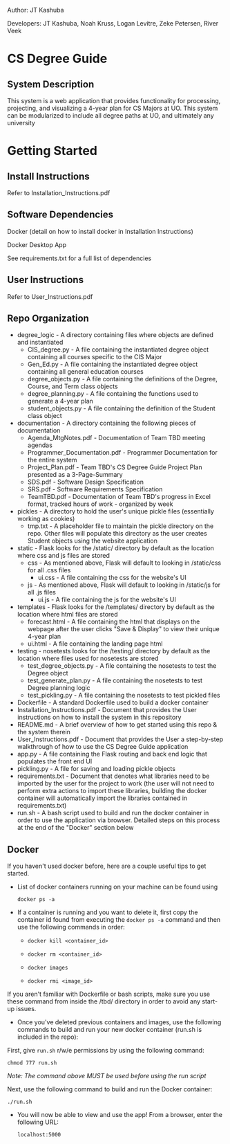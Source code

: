 Author: JT Kashuba

Developers: JT Kashuba, Noah Kruss, Logan Levitre, Zeke Petersen, River Veek

# CS Degree Guide

## System Description

This system is a web application that provides functionality for processing, projecting,
and visualizing a 4-year plan for CS Majors at UO. This system can be
modularized to include all degree paths at UO, and ultimately any university

# Getting Started


## Install Instructions

Refer to Installation_Instructions.pdf


## Software Dependencies

Docker (detail on how to install docker in Installation Instructions)

Docker Desktop App

See requirements.txt for a full list of dependencies


## User Instructions

Refer to User_Instructions.pdf


## Repo Organization

* degree_logic - A directory containing files where objects are defined and instantiated
    * CIS_degree.py - A file containing the instantiated degree object containing all courses specific to the CIS Major
    * Gen_Ed.py - A file containing the instantiated degree object containing all general education courses
    * degree_objects.py - A file containing the definitions of the Degree, Course, and Term class objects
    * degree_planning.py - A file containing the functions used to generate a 4-year plan
    * student_objects.py - A file containing the definition of the Student class object
* documentation - A directory containing the following pieces of documentation
    * Agenda_MtgNotes.pdf - Documentation of Team TBD meeting agendas
    * Programmer_Documentation.pdf - Programmer Documentation for the entire system
    * Project_Plan.pdf - Team TBD's CS Degree Guide Project Plan presented as a 3-Page-Summary
    * SDS.pdf - Software Design Specification
    * SRS.pdf - Software Requirements Specification
    * TeamTBD.pdf - Documentation of Team TBD's progress in Excel format, tracked hours of work - organized by week
* pickles - A directory to hold the user's unique pickle files (essentially working as cookies)
    * tmp.txt - A placeholder file to maintain the pickle directory on the repo. Other files will populate this directory as the user creates Student objects using the website application
* static - Flask looks for the /static/ directory by default as the location where css and js files are stored
    * css - As mentioned above, Flask will default to looking in /static/css for all .css files
        * ui.css - A file containing the css for the website's UI
    * js - As mentioned above, Flask will default to looking in /static/js for all .js files
        * ui.js - A file containing the js for the website's UI
* templates - Flask looks for the /templates/ directory by default as the location where html files are stored
    * forecast.html - A file containing the html that displays on the webpage after the user clicks "Save & Display" to view their unique 4-year plan
    * ui.html - A file containing the landing page html
* testing - nosetests looks for the /testing/ directory by default as the location where files used for nosetests are stored
    * test_degree_objects.py - A file containing the nosetests to test the Degree object
    * test_generate_plan.py - A file containing the nosetests to test Degree planning logic
    * test_pickling.py - A file containing the nosetests to test pickled files
* Dockerfile - A standard Dockerfile used to build a docker container
* Installation_Instructions.pdf - Document that provides the User instructions on how to install the system in this repository
* README.md - A brief overview of how to get started using this repo & the system therein
* User_Instructions.pdf - Document that provides the User a step-by-step walkthrough of how to use the CS Degree Guide application
* app.py - A file containing the Flask routing and back end logic that populates the front end UI
* pickling.py - A file for saving and loading pickle objects
* requirements.txt - Document that denotes what libraries need to be imported by the user for the project to work (the user will not need to perform extra actions to import these libraries, building the docker container will automatically import the libraries contained in requirements.txt)
* run.sh - A bash script used to build and run the docker container in order to use the application via browser. Detailed steps on this process at the end of the "Docker" section below


## Docker

If you haven't used docker before, here are a couple useful tips to get started.

* List of docker containers running on your machine can be found using

  ```
  docker ps -a
  ```

* If a container is running and you want to delete it, first copy the container id found from executing the `docker ps -a` command and then use the following commands in order:


    * `docker kill <container_id>`

    * `docker rm <container_id>`

    * `docker images`

    * `docker rmi <image_id>`


If you aren't familiar with Dockerfile or bash scripts, make sure you use these command from inside the /tbd/ directory in order to avoid any start-up issues.

* Once you've deleted previous containers and images, use the following commands to build and run your new docker container (run.sh is included in the repo):

First, give `run.sh` r/w/e permissions by using the following command:

  ```
  chmod 777 run.sh
  ```

*Note: The command above MUST be used before using the run script*

Next, use the following command to build and run the Docker container:

  ```
  ./run.sh
  ```

* You will now be able to view and use the app! From a browser, enter the following URL:

  ```
  localhost:5000
  ```
